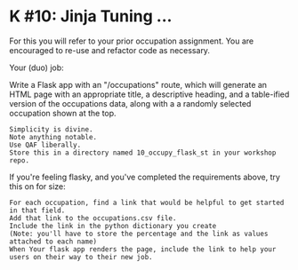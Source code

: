 # K #10: Jinja Tuning ...

For this you will refer to your prior occupation assignment. You are encouraged to re-use and refactor code as necessary.

Your (duo) job:

Write a Flask app with an "/occupations" route, which will generate an HTML page with an appropriate title, a descriptive heading, and a table-ified version of the occupations data, along with a a randomly selected occupation shown at the top.

    Simplicity is divine.
    Note anything notable.
    Use QAF liberally.
    Store this in a directory named 10_occupy_flask_st in your workshop repo.

If you're feeling flasky, and you've completed the requirements above, try this on for size:

    For each occupation, find a link that would be helpful to get started in that field.
    Add that link to the occupations.csv file.
    Include the link in the python dictionary you create
    (Note: you'll have to store the percentage and the link as values attached to each name)
    When Your flask app renders the page, include the link to help your users on their way to their new job.

